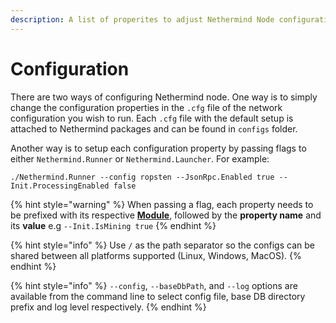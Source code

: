 ```yaml
---
description: A list of properites to adjust Nethermind Node configuration
---
```


# Configuration

There are two ways of configuring Nethermind node. One way is to simply change the configuration properties in the `.cfg` file of the network configuration you wish to run. Each `.cfg` file with the default setup is attached to Nethermind packages and can be found in `configs` folder.

Another way is to setup each configuration property by passing flags to either `Nethermind.Runner` or `Nethermind.Launcher`. For example:

```text
./Nethermind.Runner --config ropsten --JsonRpc.Enabled true --Init.ProcessingEnabled false
```

{% hint style="warning" %}
When passing a flag, each property needs to be prefixed with its respective [**Module**](./), followed by the **property name** and its **value** e.g `--Init.IsMining true`
{% endhint %}

{% hint style="info" %}
Use `/` as the path separator so the configs can be shared between all platforms supported \(Linux, Windows, MacOS\).
{% endhint %}

{% hint style="info" %}
`--config`, `--baseDbPath`, and `--log` options are available from the command line to select config file, base DB directory prefix and log level respectively.
{% endhint %}

